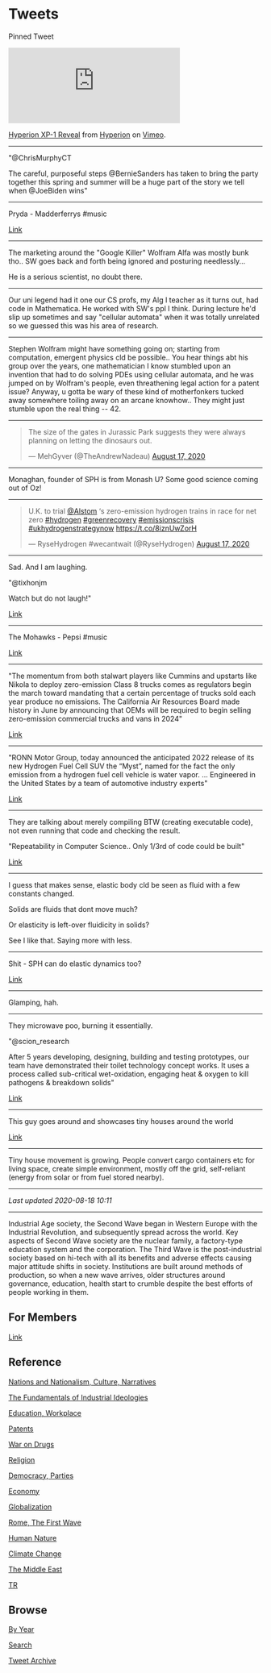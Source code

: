 # Tweets


Pinned Tweet

<iframe src="https://player.vimeo.com/video/446628630" width="340"
frameborder="0" allow="autoplay; fullscreen" allowfullscreen></iframe>
<p><a href="https://vimeo.com/446628630">Hyperion XP-1 Reveal</a> from
<a href="https://vimeo.com/user119552667">Hyperion</a> on <a
href="https://vimeo.com">Vimeo</a>.</p>

---

"@ChrisMurphyCT

The careful, purposeful steps @BernieSanders has taken to bring the
party together this spring and summer will be a huge part of the story
we tell when @JoeBiden wins"

---

Pryda - Madderferrys \#music

[Link](https://youtu.be/Nyp_BtF1pC8?t=274)

---

The marketing around the "Google Killer" Wolfram Alfa was mostly bunk
tho.. SW goes back and forth being ignored and posturing
needlessly...

He is a serious scientist, no doubt there.

---

Our uni legend had it one our CS profs, my Alg I teacher as it turns
out, had code in Mathematica. He worked with SW's ppl I think. During
lecture he'd slip up sometimes and say "cellular automata" when it was
totally unrelated so we guessed this was his area of research.

---

Stephen Wolfram might have something going on; starting from
computation, emergent physics cld be possible.. You hear things abt
his group over the years, one mathematician I know stumbled upon an
invention that had to do solving PDEs using cellular automata, and he
was jumped on by Wolfram's people, even threathening legal action for
a patent issue?  Anyway, u gotta be wary of these kind of
motherfonkers tucked away somewhere toiling away on an arcane
knowhow.. They might just stumble upon the real thing -- 42.

---

<blockquote class="twitter-tweet"><p lang="en" dir="ltr">The size of the gates in Jurassic Park suggests they were always planning on letting the dinosaurs out.</p>&mdash; MehGyver (@TheAndrewNadeau) <a href="https://twitter.com/TheAndrewNadeau/status/1295179407678734336?ref_src=twsrc%5Etfw">August 17, 2020</a></blockquote> <script async src="https://platform.twitter.com/widgets.js" charset="utf-8"></script>

---


Monaghan, founder of SPH is from Monash U? Some good science coming
out of Oz!

---

<blockquote class="twitter-tweet"><p lang="en" dir="ltr">U.K. to trial <a href="https://twitter.com/Alstom?ref_src=twsrc%5Etfw">@Alstom</a> ‘s zero-emission hydrogen trains in race for net zero <a href="https://twitter.com/hashtag/hydrogen?src=hash&amp;ref_src=twsrc%5Etfw">#hydrogen</a> <a href="https://twitter.com/hashtag/greenrecovery?src=hash&amp;ref_src=twsrc%5Etfw">#greenrecovery</a> <a href="https://twitter.com/hashtag/emissionscrisis?src=hash&amp;ref_src=twsrc%5Etfw">#emissionscrisis</a> <a href="https://twitter.com/hashtag/ukhydrogenstrategynow?src=hash&amp;ref_src=twsrc%5Etfw">#ukhydrogenstrategynow</a> <a href="https://t.co/8iznUwZorH">https://t.co/8iznUwZorH</a></p>&mdash; RyseHydrogen #wecantwait (@RyseHydrogen) <a href="https://twitter.com/RyseHydrogen/status/1295280260817260545?ref_src=twsrc%5Etfw">August 17, 2020</a></blockquote> <script async src="https://platform.twitter.com/widgets.js" charset="utf-8"></script>

---

Sad. And I am laughing. 

"@tixhonjm

Watch but do not laugh!"

[Link](https://twitter.com/tixhonjm/status/1295033816252329985)

---

The Mohawks - Pepsi \#music

[Link](https://youtu.be/EoS0001UlI8?t=33)

---

"The momentum from both stalwart players like Cummins and upstarts like
Nikola to deploy zero-emission Class 8 trucks comes as regulators
begin the march toward mandating that a certain percentage of trucks
sold each year produce no emissions. The California Air Resources
Board made history in June by announcing that OEMs will be required to
begin selling zero-emission commercial trucks and vans in 2024"

[Link](https://www.ccjdigital.com/hydrogen-fuel-cell-future/)

---

"RONN Motor Group, today announced the anticipated 2022 release of its
new Hydrogen Fuel Cell SUV the “Myst”, named for the fact the only
emission from a hydrogen fuel cell vehicle is water
vapor. ... Engineered in the United States by a team of automotive
industry experts"

[Link](https://www.globenewswire.com/news-release/2020/08/10/2075845/0/en/RONN-MOTOR-GROUP-INC-ANNOUNCES-TODAY-ITS-FIRST-HYDROGEN-FUEL-CELL-SUV-NAMED-MYST-ANTICIPATED-FOR-LIMITED-RELEASE-IN-CALIFORNIA-AND-CHINA-MARKETS-IN-2022.html)

---

They are talking about merely compiling BTW (creating executable
code), not even running that code and checking the result.

"Repeatability in Computer Science.. Only 1/3rd of code could be built"

[Link](http://reproducibility.cs.arizona.edu/)

---

I guess that makes sense, elastic body cld be seen as fluid with a few
constants changed.

Solids are fluids that dont move much?

Or elasticity is left-over fluidicity in solids?

See I like that. Saying more with less. 

---

Shit - SPH can do elastic dynamics too? 

[Link](https://youtu.be/l-f16KjR9Bw?t=498)

---

Glamping, hah.

---

They microwave poo, burning it essentially. 

"@scion_research

After 5 years developing, designing, building and testing prototypes,
our team have demonstrated their toilet technology concept works. It
uses a process called sub-critical wet-oxidation, engaging heat &
oxygen to kill pathogens & breakdown solids"

[Link](https://twitter.com/scion_research/status/1278139514318401537)

---

This guy goes around and showcases tiny houses around the world

[Link](https://www.youtube.com/user/livingbigtinyhouse)

---

Tiny house movement is growing. People convert cargo containers etc
for living space, create simple environment, mostly off the grid,
self-reliant (energy from solar or from fuel stored nearby).

---

*Last updated 2020-08-18 10:11*

---

Industrial Age society, the Second Wave began in Western Europe with
the Industrial Revolution, and subsequently spread across the
world. Key aspects of Second Wave society are the nuclear family, a
factory-type education system and the corporation. The Third Wave is
the post-industrial society based on hi-tech with all its benefits and
adverse effects causing major attitude shifts in society. Institutions
are built around methods of production, so when a new wave arrives,
older structures around governance, education, health start to crumble
despite the best efforts of people working in them.

## For Members

[Link](https://thirdwave-members.herokuapp.com)

## Reference

[Nations and Nationalism, Culture, Narratives](/2013/02/nations-and-nationalism.md)

[The Fundamentals of Industrial Ideologies](/2011/04/fundamentals-of-industrial-ideologies.md)

[Education, Workplace](2017/09/education-workplace.md)

[Patents](/2018/09/patents.md)

[War on Drugs](/2019/11/war-on-drugs.md)

[Religion](/2015/04/god-religion.md)

[Democracy, Parties](/2016/11/democracy.md)

[Economy](/2018/05/economy.md)

[Globalization](/2018/09/globalization.md)

[Rome, The First Wave](/2017/12/rome.md)

[Human Nature](/2020/07/human-nature.md)

[Climate Change](/2018/12/climate.md)

[The Middle East](/2019/07/middleeast.md)

[TR](../tr)

## Browse

[By Year](years.md)

[Search](search.html)

[Tweet Archive](/tweets/README.md)
